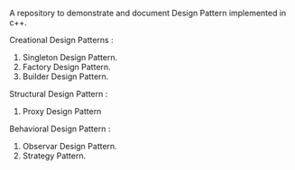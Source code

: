 A repository to demonstrate and document Design Pattern implemented in c++.

Creational Design Patterns : 
1. Singleton Design Pattern.
2. Factory Design Pattern.
3. Builder Design Pattern. 


Structural Design Pattern : 
1. Proxy Design Pattern 


Behavioral Design Pattern : 
1. Observar Design Pattern.
2. Strategy Pattern. 

